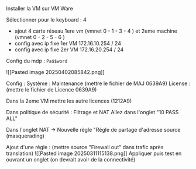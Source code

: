 
Installer la VM sur VM Ware

Sélectionner pour le keyboard : 4 

- ajout  4 carte réseau 1ere vm (vmnet 0 - 1 - 3 - 4 ) et 2eme machine (vmnet 0 - 2 -  5 - 6 )
- config avec ip fixe 1er VM 172.16.10.254 / 24 
-  config avec ip fixe 2er VM 172.16.20.254 / 24

Config du mdp : ``Pa$$word``

![[Pasted image 20250402085842.png]]

Config :
Système : Maintenance (mettre le fichier de MAJ 0639A9)
License : (mettre le fichier de Licence 0639A9)

Dans la 2eme VM mettre les autre licences (1212A9)

Dans politique de sécurité : 
Filtrage et NAT
Allez dans l'onglet "10 PASS ALL"

Dans l'onglet NAT -> Nouvelle règle "Règle de partage d'adresse source (masquerading)

Ajout d'une règle : (mettre source "Firewall out" dans trafic après translation)
![[Pasted image 20250311115138.png]]
Appliquer puis test en ouvrant un onglet (on devrait avoir de la connectivité) 









